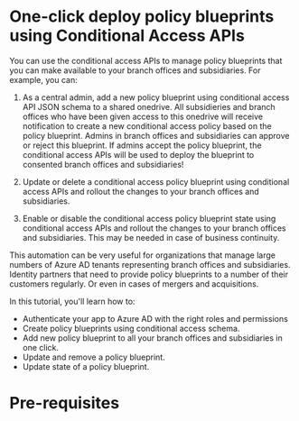 # One-click deploy policy blueprints using Conditional Access APIs

You can use the conditional access APIs to manage policy blueprints that you can make available to your branch offices and subsidiaries. For example, you can:

1. As a central admin, add a new policy blueprint using conditional access API JSON schema to a shared onedrive. All subsidieries and branch offices who have been given access to this onedrive will receive notification to create a new conditional access policy based on the policy blueprint. Admins in branch offices and subsidiaries can approve or reject this blueprint. If admins accept the policy blueprint, the conditional access APIs will be used to deploy the blueprint to consented branch offices and subsidiaries! 

2. Update or delete a conditional access policy blueprint using conditional access APIs and rollout the changes to your branch offices and subsidiaries.

3. Enable or disable the conditional access policy blueprint state using conditional access APIs and rollout the changes to your branch offices and subsidiaries. This may be needed in case of business continuity.

This automation can be very useful for organizations that manage large numbers of Azure AD tenants representing branch offices and subsidiaries. Identity partners that need to provide policy blueprints to a number of their customers regularly. Or even in cases of mergers and acquisitions. 

In this tutorial, you'll learn how to:

- Authenticate your app to Azure AD with the right roles and permissions
- Create policy blueprints using conditional access schema.
- Add new policy blueprint to all your branch offices and subsidiaries in one click.
- Update and remove a policy blueprint.
- Update state of a policy blueprint.

# Pre-requisites





